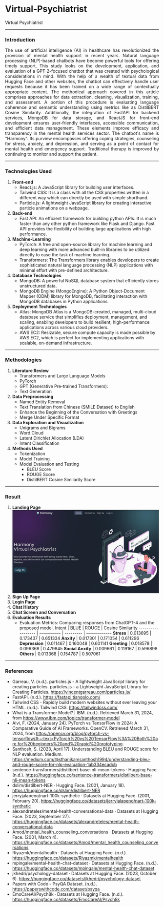 # Virtual-Psychiatrist
Virtual Psychiatrist

 - - - -
### Introduction
<p style="text-align: justify;">
The use of artificial intelligence (AI) in healthcare has revolutionized the provision of mental health support in recent years. Natural language processing (NLP)-based chatbots have become powerful tools for offering timely support. This study looks on the development, application, and evaluation of a GPT-2-focused chatbot that was created with psychological considerations in mind. With the help of a wealth of textual data from Hugging Face and other websites, the chatbot can effectively handle user requests because it has been trained on a wide range of contextually appropriate content. The methodical approach covered in this article comprises approaches for data extraction, cleaning, visualization, training, and assessment. A portion of this procedure is evaluating language coherence and semantic understanding using metrics like as DistilBERT Cosine Similarity. Additionally, the integration of FastAPI for backend services, MongoDB for data storage, and ReactJS for front-end development ensures user-friendly interfaces, accessible communication, and efficient data management. These elements improve efficacy and transparency in the mental health services sector. The chatbot's name is "Harmony". Its purview encompasses offering coping strategies, counseling for stress, anxiety, and depression, and serving as a point of contact for mental health and emergency support. Traditional therapy is improved by continuing to monitor and support the patient. 
</p>

- - - -
### Technologies Used
1.	**Front-end**
    - React.js: A JavaScript library for building user interfaces.
    - Tailwind CSS: It is a class with all the CSS properties written in a different way which can directly be used with simple shorthand.
    - Particle.js: A lightweight JavaScript library for creating interactive particle animations on a webpage.
2.	**Back-end**
    - Fast API: An efficient framework for building python APIs. It is much faster than any other python framework like Flask and Django. Fast API provides the flexibility of building large applications with high performance.
3.	**Machine-Learning**
    - PyTorch: A free and open-source library for machine learning and deep learning with more advanced built-in libraries to be utilized directly to ease the task of machine learning.
    - Transformers: The Transformers library enables developers to create sophisticated natural language processing (NLP) applications with minimal effort with pre-defined architecture.
4.	**Database Technologies**
    - MongoDB: A powerful NoSQL database system that efficiently stores unstructured data.
    - MongoDB Engine (MongoEngine): A Python Object-Document Mapper (ODM) library for MongoDB, facilitating interaction with MongoDB databases in Python applications.
5.	**Deployment Technologies**
    - Atlas: MongoDB Atlas is a MongoDB-created, managed, multi-cloud database service that simplifies deployment, management, and scaling, enabling developers to build resilient, high-performance applications across various cloud providers.
    - AWS EC2: Resizable, secure compute capacity is made possible by AWS EC2, which is perfect for implementing applications with scalable, on-demand infrastructure.

- - - -
### Methodologies
1.  **Literature Review**
    - Transformers and Large Language Models
    - PyTorch
    - GPT (Generative Pre-trained Transformers):
    - Text Generation
2.  **Data Preprocessing**
    - Named Entity Removal
    - Text Translation from Chinese (SMILE Dataset) to English
    - Enhance the Beginning of the Conversation with Greetings
    - Merge Under Specific Format
3. **Data Exploration and Visualization**
    - Unigrams and Bigrams
    - Word Cloud
    - Latent Dirichlet Allocation (LDA)
    - Intent Classification
3. **Methods Used**
    - Tokenization
    - Model Training
    - Model Evaluation and Testing
        - BLEU Score
        - ROUGE Score
        - DistilBERT Cosine Similarity Score

- - - -
### Result
1. **Landing Page**
   ![Harmony Landing Page](./Photos/landingpage.jpg)
3. **Sign Up Page**
4. **Login Page**
5. **Chat History**
6. **Chat Screen and Conversation**
7. **Evaluation Results**
    - Evaluation Metrics: Comparing responses from ChatGPT-4 and the proposed model.
      Intent             | BLUE        | ROUGE     | Cosine Similarity
      ------------------ | ----------- | --------- | -------------
      **Stress**         | 0.013695    | 0.173437  | 0.651334
      **Anxity**         | 0.017301    | 0.171054  | 0.611296
      **Depression**     | 0.011467    | 0.160048  | 0.601141
      **Greeting**       | 0.018578    | 0.096368  | 0.479845
      **Social Anxity**  | 0.009661    | 0.119167  | 0.596898
      **Others**         | 0.013368    | 0.154787  | 0.507061

- - - -
### References
* Garreau, V. (n.d.). particles.js - A lightweight JavaScript library for creating particles. particles.js - a Lightweight JavaScript Library for Creating Particles. https://vincentgarreau.com/particles.js/
* FastAPI. (n.d.). https://fastapi.tiangolo.com/
* Tailwind CSS - Rapidly build modern websites without ever leaving your HTML. (n.d.). Tailwind CSS. https://tailwindcss.com/
* What is a Transformer Model? | IBM. (n.d.). Retrieved March 31, 2024, from https://www.ibm.com/topics/transformer-model
* Alvi, F. (2024, January 24). PyTorch vs TensorFlow in 2024: A Comparative Guide of AI Frameworks. OpenCV. Retrieved March 31, 2024, from https://opencv.org/blog/pytorch-vs-tensorflow/#:~:text=PyTorch%20vs%20TensorFlow%3A%20Both%20are,for%20beginners%20and%20rapid%20prototyping.
* Santhosh, S. (2023, April 17). Understanding BLEU and ROUGE score for NLP evaluation. Medium. https://medium.com/@sthanikamsanthosh1994/understanding-bleu-and-rouge-score-for-nlp-evaluation-1ab334ecadcb
* sentence-transformers/distilbert-base-nli-mean-tokens · Hugging Face. (n.d.). https://huggingface.co/sentence-transformers/distilbert-base-nli-mean-tokens
* dslim/distilbert-NER · Hugging Face. (2001, January 18). https://huggingface.co/dslim/distilbert-NER
* jerryjalapeno/nart-100k-synthetic · Datasets at Hugging Face. (2001, February 20). https://huggingface.co/datasets/jerryjalapeno/nart-100k-synthetic
* alexandreteles/mental-health-conversational-data · Datasets at Hugging Face. (2023, September 27). https://huggingface.co/datasets/alexandreteles/mental-health-conversational-data
* Amod/mental_health_counseling_conversations · Datasets at Hugging Face. (2001, March 4). https://huggingface.co/datasets/Amod/mental_health_counseling_conversations
* Riyazmk/mentalhealth · Datasets at Hugging Face. (n.d.). https://huggingface.co/datasets/Riyazmk/mentalhealth
* mpingale/mental-health-chat-dataset · Datasets at Hugging Face. (n.d.). https://huggingface.co/datasets/mpingale/mental-health-chat-dataset
* jkhedri/psychology-dataset · Datasets at Hugging Face. (2023, October 6). https://huggingface.co/datasets/jkhedri/psychology-dataset
* Papers with Code - PsyQA Dataset. (n.d.). https://paperswithcode.com/dataset/psyqa
* EmoCareAI/Psych8k · Datasets at Hugging Face. (n.d.). https://huggingface.co/datasets/EmoCareAI/Psych8k
